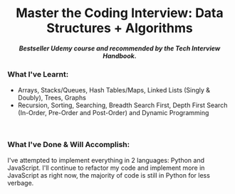 <h1 align="center">Master the Coding Interview: Data Structures + Algorithms</h1>


<h5 align="center">Bestseller Udemy course and recommended by the Tech Interview Handbook.</h5>
  
### What I've Learnt:
- Arrays, Stacks/Queues, Hash Tables/Maps, Linked Lists (Singly & Doubly), Trees, Graphs
- Recursion, Sorting, Searching, Breadth Search First, Depth First Search (In-Order, Pre-Order and Post-Order) and Dynamic Programming

<br />

### What I've Done & Will Accomplish:
I've attempted to implement everything in 2 languages: Python and JavaScript.
I'll continue to refactor my code and implement more in JavaScript as right now, the majority of code is still in Python for less verbage.


